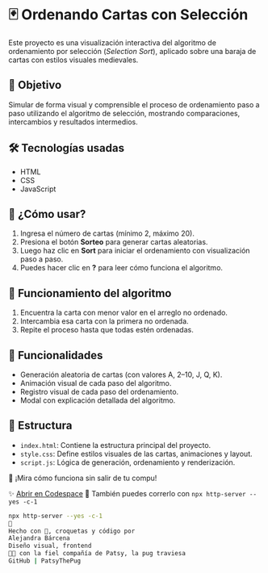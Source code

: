 # 🃏 Ordenando Cartas con Selección

Este proyecto es una visualización interactiva del algoritmo de ordenamiento por selección (*Selection Sort*), aplicado sobre una baraja de cartas con estilos visuales medievales.

## 🎯 Objetivo

Simular de forma visual y comprensible el proceso de ordenamiento paso a paso utilizando el algoritmo de selección, mostrando comparaciones, intercambios y resultados intermedios.

## 🛠️ Tecnologías usadas

- HTML
- CSS
- JavaScript

## 🚀 ¿Cómo usar?

1. Ingresa el número de cartas (mínimo 2, máximo 20).
2. Presiona el botón **Sorteo** para generar cartas aleatorias.
3. Luego haz clic en **Sort** para iniciar el ordenamiento con visualización paso a paso.
4. Puedes hacer clic en **?** para leer cómo funciona el algoritmo.

## 🧠 Funcionamiento del algoritmo

1. Encuentra la carta con menor valor en el arreglo no ordenado.
2. Intercambia esa carta con la primera no ordenada.
3. Repite el proceso hasta que todas estén ordenadas.

## 📝 Funcionalidades

- Generación aleatoria de cartas (con valores A, 2–10, J, Q, K).
- Animación visual de cada paso del algoritmo.
- Registro visual de cada paso del ordenamiento.
- Modal con explicación detallada del algoritmo.

## 📂 Estructura

- `index.html`: Contiene la estructura principal del proyecto.
- `style.css`: Define estilos visuales de las cartas, animaciones y layout.
- `script.js`: Lógica de generación, ordenamiento y renderización.

🌟 ¡Mira cómo funciona sin salir de tu compu!

✨ [Abrir en Codespace](https://github.dev/PatsyThePug/cartas-2)
🧪 También puedes correrlo con `npx http-server --yes -c-1`


```bash
npx http-server --yes -c-1
🐾
Hecho con 💜, croquetas y código por
Alejandra Bárcena
Diseño visual, frontend 
🐶✨ con la fiel compañía de Patsy, la pug traviesa
GitHub | PatsyThePug
